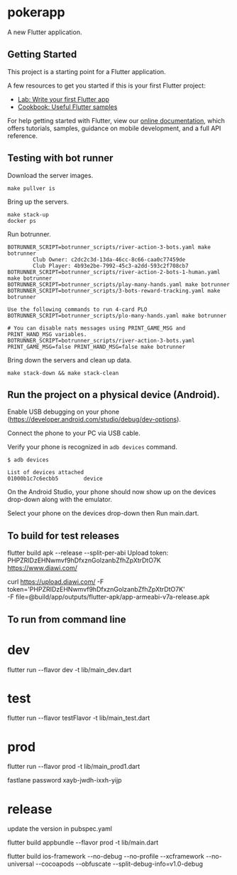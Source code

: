# pokerapp

A new Flutter application.

## Getting Started

This project is a starting point for a Flutter application.

A few resources to get you started if this is your first Flutter project:

- [Lab: Write your first Flutter app](https://flutter.dev/docs/get-started/codelab)
- [Cookbook: Useful Flutter samples](https://flutter.dev/docs/cookbook)

For help getting started with Flutter, view our
[online documentation](https://flutter.dev/docs), which offers tutorials,
samples, guidance on mobile development, and a full API reference.

## Testing with bot runner

Download the server images.
```
make pullver is 
```

Bring up the servers.
```
make stack-up
docker ps
```

Run botrunner.
```
BOTRUNNER_SCRIPT=botrunner_scripts/river-action-3-bots.yaml make botrunner
        Club Owner: c2dc2c3d-13da-46cc-8c66-caa0c77459de
        Club Player: 4b93e2be-7992-45c3-a2dd-593c2f708cb7
BOTRUNNER_SCRIPT=botrunner_scripts/river-action-2-bots-1-human.yaml make botrunner
BOTRUNNER_SCRIPT=botrunner_scripts/play-many-hands.yaml make botrunner
BOTRUNNER_SCRIPT=botrunner_scripts/3-bots-reward-tracking.yaml make botrunner

Use the following commands to run 4-card PLO
BOTRUNNER_SCRIPT=botrunner_scripts/plo-many-hands.yaml make botrunner

# You can disable nats messages using PRINT_GAME_MSG and PRINT_HAND_MSG variables.
BOTRUNNER_SCRIPT=botrunner_scripts/river-action-3-bots.yaml PRINT_GAME_MSG=false PRINT_HAND_MSG=false make botrunner
```

Bring down the servers and clean up data.
```
make stack-down && make stack-clean
```

## Run the project on a physical device (Android).
Enable USB debugging on your phone (https://developer.android.com/studio/debug/dev-options).

Connect the phone to your PC via USB cable.

Verify your phone is recognized in `adb devices` command.
```
$ adb devices

List of devices attached
01000b1c7c6ecbb5        device
```

On the Android Studio, your phone should now show up 
on the devices drop-down along with the emulator.

Select your phone on the devices drop-down then Run main.dart.


## To build for test releases
flutter build  apk  --release --split-per-abi
Upload token: PHPZRIDzEHNwmvf9hDfxznGolzanbZfhZpXtrDtO7K
https://www.diawi.com/

curl https://upload.diawi.com/ -F token='PHPZRIDzEHNwmvf9hDfxznGolzanbZfhZpXtrDtO7K' \
-F file=@build/app/outputs/flutter-apk/app-armeabi-v7a-release.apk

## To run from command line

# dev
flutter run --flavor dev -t lib/main_dev.dart

# test
flutter run --flavor testFlavor -t lib/main_test.dart

# prod
flutter run --flavor prod -t lib/main_prod1.dart

fastlane password
xayb-jwdh-ixxh-yijp


# release
update the version in pubspec.yaml

flutter build appbundle --flavor prod -t lib/main.dart

flutter build ios-framework --no-debug --no-profile --xcframework --no-universal --cocoapods --obfuscate --split-debug-info=v1.0-debug
